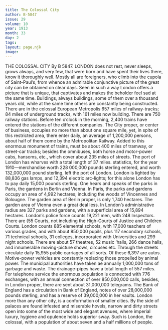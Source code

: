 ```yaml
---
title: The Colossal City
author: B-5847
issue: 29
volume: 10
year: 1913
month: 33
day: 2
tags:
layout: page.njk
image:
---
```

THE COLOSSAL CITY    By B 5847.    LONDON does not rest, never sleeps, grows always, and very few, that were born and have spent their lives there, know it thoroughly well. Mostly all are foreigners, who climb into the cupola of Saint-Paul’s, from whence an admirable conjunctive picture of the great city can be obtained on clear days. Seen in such a way London offers a picture that is unique, that captivates and makes the beholder feel sad at the same time. Buildings, always buildings, some of them over a thousand years old, while at the same time others are constantly being constructed.    There are in the colossal European Metropolis 657 miles of railway-tracks; 84 miles of underground tracks, with 161 miles now building. There are 750 railway stations. Before ten o’clock in the morning, 2,400 trains have entered the stations of the different companies.    The City proper, or center of business, occupies no more than about one square mile, yet, in spite of this restricted area, there enter daily, an average of 1,200,000 persons, about half of them come by the Metropolitan Railway.    Added to this enormous monument of trains, must be about 400 miles of tramway, or street-car tracks; besides the omnibuses, both horse and motor-power cabs, hansoms, etc., which cover about 235 miles of streets.    The port of London has wharves with a total length of 37 miles. statistics, for the year 1910—merchandise worth 228 000,000 pounds sterling entered, and worth 132,000,000 pound sterling, left the port of London.   London is lighted by 88,836 gas lamps, and 12,394 electric arc-lights; for this alone London has to pay daily 15,000 pounds sterling.    One hears and speaks of the parks in Paris, the gardens in Berlin and Vienna. In Paris, the parks and gardens occupy an area of 4,992 hectares; including the woods of Vincennes and Bolougne.    The garden area of Berlin proper, is only 1,740 hectares. The garden area of Vienna even a great deal less.    In London’s administrative radius are 327 parks and gardens, with a superficial area of 15,894 hectares. London’s police force counts 19,221 men, with 248 Inspectors. There are (55 Courts, not including the High-Courts of Justice and Children Courts.    London counts 885 elemental schools, with 17,000 teachers of various grades, and with about 850,000 pupils, plus 117 secondary schools, 71 technical schools, 31 colleges, incorporated with Universities and 299 night schools.    There are about 57 theatres, 52 music ‘halls, 266 dance halls, and innumerable moving-picture shows, circuses etc.    Through the streets circulate daily 15,955 public carriages of all sorts. Of these 6,397 are autos. Motive-power vehicles are constantly replacing those propelled by animal power.    The municipal authorities have taken ae annually 1,000,000 tons of garbage and waste. The drainage-pipes have a total length of 557 miles. For telephone service the enormous population is connected with 776 exchanges, with an annual connection of over 850,000,000 calls, besides, in London proper, there are sent about 31,000,000 telegrams.   The Bank of England has a circulation in Bank of England, notes of over 28,000,000 pounds sterling, and has a reserve of 39,000,000 in her vaults.   London more than any other city, is a conformation of smaller cities.   By the side of palaces are found infested and miserable hovels, narrow and dirty streets open into some of the most wide and elegant avenues, where imperial luxury, hygiene and opulence holds superior sway. Such is London, the colossal, with a population of about seven and a half millions of people. 

